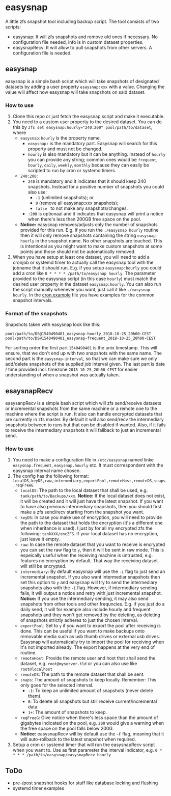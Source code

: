 # easysnap

A little zfs snapshot tool including backup script. The tool consists of two scripts:

* easysnap: It will zfs snapshots and remove old ones if necessary. No configuration file needed, info is in custom dataset properties.
* easysnapRecv: It will allow to pull snapshots from other servers. A configuration file is needed.

## easysnap

easysnap is a simple bash script which will take snapshots of designated datasets by adding a user property `esaysnap:xxx` with a value. Changing the value will affect how easysnap will take snapshots on said dataset.

### How to use

1. Clone this repo or just fetch the easysnap script and make it executable.
1. You need to a custom user property to the desired dataset. You can do this by `zfs set easysnap:hourly="240:200" pool/path/to/dataset`, where
   * `easysnap:hourly` is the property name.
      * `easysnap:` is the mandatory part. Easysnap will search for this property and must not be changed.
      * `hourly` is also mandatory but it can be anything. Instead of `hourly` you can provide any string; common ones would be `frequent`, `hourly`, `daily`, `weekly`, `monthly` because they can easily be scripted to run by cron or systemd timers.
   * `240:200`:
      * `240` is mandatory and it indicates that it should keep 240 snapshots. Instead for a positive number of snapshots you could also use:
         * `-1` (unlimited snapshots); or
         * `0` (remove all easysnap:xxx snapshots);
         * `false ` to not make any snapshots/changes.
      * `:200` is optionaal and it indicates that easysnap will print a notice when there's less than 200GB free space on the pool.
   * __Notice:__ easysnap removes/adjusts only the number of snapshots provided for this run. E.g. if you run the `./easysnap hourly` routine then it will only remove snapshots containing the string `easysnap-hourly` in the snapshot name. No other snapshots are touched. This is intentional as you might want to make custom snapshots at some points and those should not be automatically removed.
1. When you have setup at least one dataset, you will need to add a cronjob or systemd timer to actually call the easysnap tool with the jobname that it should run. E.g. if you setup `easysnap:hourly` you could add a cron like `0 * * * * /path/to/easysnap hourly`. The parameter provided to the easysnap script (in this case `hourly`) must match the desired user property in the dataset `easysnap:hourly`. You can also run the script manually whenever you want, just call it like `./easysnap hourly`. In the [cron.example](cron.example) file you have examples for the common snapshot intervals.

### Format of the snapshots

Snapshots taken with easysnap look like this:

```
pool/path/to/DS@1540490401_easysnap-hourly_2018-10-25_20h00-CEST
pool/path/to/DS@1540490401_easysnap-frequent_2018-10-25_20h00-CEST

```

For sorting order the first part `1540490401` is the unix timestamp. This will ensure, that we don't end up with two snapshots with the same name. The second part is the `easysnap-interval`, so that we can make sure we only add/delete snapshots of the supplied job interval given. The last part is date / time provided incl. timezone `2018-10-25_20h00-CEST` for easier understanding of when a snapshot was actually taken.


## esaysnapRecv

easysanpRecv is a simple bash script which will zfs send/receive datasets or incremental snapshots from the same machine or a remote one to the machine where the script is run. It also can handle encrypted datasets that are currently in zfs master. By default it will also send/recv the intermediary snapshots between to runs but that can be disabled if wanted. Also, if it fails to receive the intermediary snapshots it will fallback to just an incremental send.

### How to use

1. You need to make a configuration file in `/etc/easysnap` named linke `easysnap.frequent`, `easysnap.hourly` etc. It must correspondent with the easysnap interval name chosen.
1. The config has the following format: `localDS,keyDS,raw,intermediary,exportPool,remoteHost,remoteDS,snaps,reqFreeG`
   * `localDS`: The path to the local dataset that shall be used, e.g. `tank/path/to/Backups/xxx`. __Notice:__ If the local dataset does not exist, it will be created and it will just have the latest snapshot. If you want to have also previous intermediary snapshots, then you should first make a zfs send/recv starting from the snapshot you want.
   * `keyDS`: In case you make use of encryption, you will need to provide the path to the dataset that holds the encryption (it's a different one when inheritance is used). I just by for all my encrypted zfs the following: `tankXXX/encZFS`. If your local dataset has no encryption, just leave it empty.
   * `raw`: In case the remote dataset that you want to receive is encrypted you can set the raw flag to `y`, then it will be sent in raw mode. This is espeically useful when the receiving machine is untrusted, e.g. features no encryption by default. That way the receiving dataset will still be encrypted.
   * `intermediary`: By default easysnap will use the `-i` flag to just send an incremental snapshot. If you also want intermediar snapshots then set this option to `y` and easysnap will try to send the intermediary snapshots also with the `-I` flag. However, if intermediary sending fails, it will output a notice and retry with just incremental snapshot. __Notice:__ If you use the intermediary sending, it may also send snapshots from other tools and other frequncies. E.g. if you just do a daily send, it will for example also include hourly and frequent snapshots and they won't get removed by the deleting, as deleting of snapshots strictly adheres to just the chosen interval.
   * `exportPool`: Set to `y` if you want to export the pool after receiving is done. This can be useful if you want to make backups onto removable media such as usb thumb drives or external usb drives. Easysnap will automatically try to import the pool for receiving when it's not imported already. The export happens at the very end of routine.
   * `remoteHost`: Provide the remote user and host that shall send the dataset, e.g. `root@myserver.tld` or you can also use like `root@localhost`
   * `remoteDS`: The path to the remote dataset that shall be sent.
   * `snaps`: The amount of snapshots to keep locally. Remember: This only goes for the selected interval.
      * `-1`: To keep an unlimited amount of snapshots (never delete them).
      * `0`: To delete all snapshots but still receive current/incremental data.
      * `1+`: The amount of snapshots to keep.
   * `reqFreeG`: Give notice when there's less space than the amount of gigabytes indicated on the pool, e.g. `200` would give a warning when the free space on the pool falls below 200G.
   * __Notice:__ easysnapRecv will by default use the `-F` flag, meaning that it will auto-rollback to the latest snapshot when required.
1. Setup a cron or systemd timer that will run the easysnapRecv script when you want to. Use as first parameter the interval indicator, e.g. `0 * * * * /path/to/easysnap/easysnapRecv hourly`

## ToDo

- pre-/post snapshot hooks for stuff like database locking and flushing
- systemd timer examples

